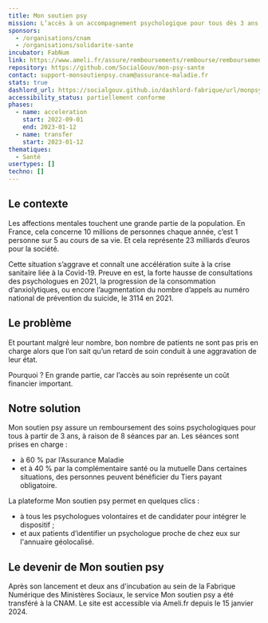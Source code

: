 ```yaml
---
title: Mon soutien psy
mission: L’accès à un accompagnement psychologique pour tous dès 3 ans
sponsors:
  - /organisations/cnam
  - /organisations/solidarite-sante
incubator: FabNum
link: https://www.ameli.fr/assure/remboursements/rembourse/remboursement-seance-psychologue-mon-soutien-psy
repository: https://github.com/SocialGouv/mon-psy-sante
contact: support-monsoutienpsy.cnam@assurance-maladie.fr
stats: true
dashlord_url: https://socialgouv.github.io/dashlord-fabrique/url/monpsy-sante-gouv-fr
accessibility_status: partiellement conforme
phases:
  - name: acceleration
    start: 2022-09-01
    end: 2023-01-12
  - name: transfer
    start: 2023-01-12
thematiques:
  - Santé
usertypes: []
techno: []
---
```

## Le contexte

Les affections mentales touchent une grande partie de la population. En France, cela concerne 10 millions de personnes chaque année, c’est 1 personne sur 5 au cours de sa vie. Et cela représente 23 milliards d’euros pour la société.

Cette situation s’aggrave et connaît une accélération suite à la crise sanitaire liée à la Covid-19. Preuve en est, la forte hausse de consultations des psychologues en 2021, la progression de la consommation d’anxiolytiques, ou encore l’augmentation du nombre d’appels au numéro national de prévention du suicide, le 3114 en 2021.

## Le problème

Et pourtant malgré leur nombre, bon nombre de patients ne sont pas pris en charge alors que l’on sait qu’un retard de soin conduit à une aggravation de leur état.

Pourquoi ? En grande partie, car l’accès au soin représente un coût financier important. 

## Notre solution

Mon soutien psy assure un remboursement des soins psychologiques pour tous à partir de 3 ans, à raison de 8 séances par an. Les séances sont prises en charge :
- à 60 % par l’Assurance Maladie
- et à 40 % par la complémentaire santé ou la mutuelle
Dans certaines situations, des personnes peuvent bénéficier du Tiers payant obligatoire.

La plateforme Mon soutien psy permet en quelques clics : 
- à tous les psychologues volontaires et de candidater pour intégrer le dispositif ;
- et aux patients d’identifier un psychologue proche de chez eux sur l'annuaire géolocalisé.

## Le devenir de Mon soutien psy

Après son lancement et deux ans d'incubation au sein de la Fabrique Numérique des Ministères Sociaux, le service Mon soutien psy a été transféré à la CNAM. Le site est  accessible via Ameli.fr depuis le 15 janvier 2024.